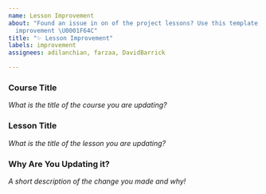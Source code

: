 ```yaml
---
name: Lesson Improvement
about: "Found an issue in on of the project lessons? Use this template to submit an
  improvement \U0001F64C"
title: "✨ Lesson Improvement"
labels: improvement
assignees: adilanchian, farzaa, DavidBarrick

---
```


### Course Title
*What is the title of the course you are updating?*

### Lesson Title
*What is the title of the lesson you are updating?*

### Why Are You Updating it?
*A short description of the change you made and why!*
